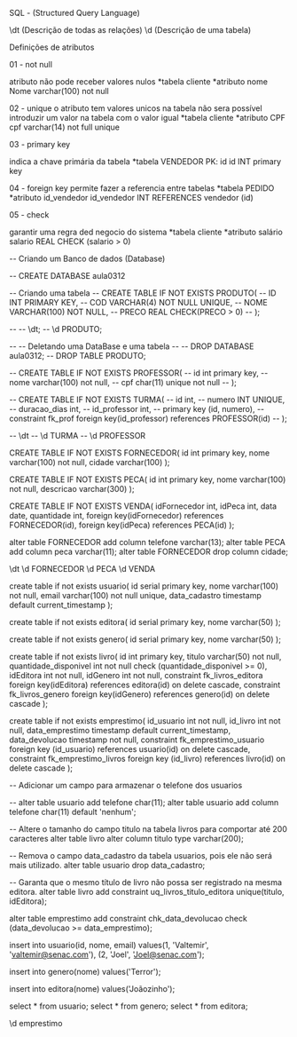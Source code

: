 SQL - (Structured Query Language)

\dt (Descrição de todas as relações)
\d (Descrição de uma tabela)

Definições de atributos

01 - not null

atributo não pode receber valores nulos
*tabela cliente
*atributo nome
Nome varchar(100) not null

02 - unique
o atributo tem valores unicos na tabela não sera possível 
introduzir um valor na tabela com o valor igual
*tabela cliente 
*atributo CPF
cpf varchar(14) not full unique

03 - primary key

indica a chave primária da tabela
*tabela VENDEDOR
PK: id
id INT primary key

04 - foreign key
permite fazer a referencia entre tabelas
*tabela PEDIDO
*atributo id_vendedor
id_vendedor INT REFERENCES vendedor (id)

05 - check 

garantir uma regra ded negocio do sistema 
*tabela cliente
*atributo salário
salario REAL CHECK (salario > 0)



-- Criando um Banco de dados (Database)

-- CREATE DATABASE aula0312


-- Criando uma tabela
-- CREATE TABLE IF NOT EXISTS PRODUTO(
--   ID INT PRIMARY KEY,
--   COD VARCHAR(4) NOT NULL UNIQUE,
--   NOME VARCHAR(100) NOT NULL,
--   PRECO REAL CHECK(PRECO > 0)
-- );

-- -- \dt;
-- \d PRODUTO;

-- -- Deletando uma DataBase e uma tabela
-- -- DROP DATABASE aula0312;
-- DROP TABLE PRODUTO;

-- CREATE TABLE IF NOT EXISTS PROFESSOR(
--   id int primary key,
--   nome varchar(100) not null,
--   cpf char(11) unique not null
-- );

-- CREATE TABLE IF NOT EXISTS TURMA(
--   id int,
--   numero INT UNIQUE,
--   duracao_dias int,
--   id_professor int,
--   primary key (id, numero),
--   constraint fk_prof foreign key(id_professor) references PROFESSOR(id)
-- );

-- \dt
-- \d TURMA
-- \d PROFESSOR

CREATE TABLE IF NOT EXISTS FORNECEDOR(
  id int primary key,
  nome varchar(100) not null,
  cidade varchar(100)
);

CREATE TABLE IF NOT EXISTS PECA(
  id int primary key,
  nome varchar(100) not null,
  descricao varchar(300)
);

CREATE TABLE IF NOT EXISTS VENDA(
  idFornecedor int,
  idPeca int,
  data date,
  quantidade int,
  foreign key(idFornecedor) references FORNECEDOR(id),
  foreign key(idPeca) references PECA(id)
);

alter table FORNECEDOR add column telefone varchar(13);
alter table PECA add column peca varchar(11);
alter table FORNECEDOR drop column cidade;

\dt
\d FORNECEDOR
\d PECA
\d VENDA


create table if not exists usuario(
  id serial primary key,
  nome varchar(100) not null,
  email varchar(100) not null unique,
  data_cadastro timestamp default current_timestamp
);

create table if not exists editora(
  id serial primary key,
  nome varchar(50)
);

create table if not exists genero(
  id serial primary key,
  nome varchar(50)
);

create table if not exists livro(
  id int primary key,
  titulo varchar(50) not null,
  quantidade_disponivel int not null check (quantidade_disponivel >= 0),
  idEditora int not null,
  idGenero int not null,
  constraint fk_livros_editora foreign key(idEditora) references editora(id) on delete cascade,
  constraint fk_livros_genero foreign key(idGenero) references genero(id) on delete cascade
);

create table if not exists emprestimo(
  id_usuario int not null,
  id_livro int not null,
  data_emprestimo timestamp default current_timestamp,
  data_devolucao timestamp not null,
  constraint fk_emprestimo_usuario foreign key (id_usuario) references usuario(id) on delete cascade,
  constraint fk_emprestimo_livros foreign key (id_livro) references livro(id) on delete cascade
);

-- Adicionar um campo para armazenar o telefone dos usuarios

-- alter table usuario add telefone char(11);
alter table usuario add column telefone char(11) default 'nenhum';

-- Altere o tamanho do campo titulo na tabela livros para comportar até 200 caracteres
alter table livro alter column titulo type varchar(200);

-- Remova o campo data_cadastro da tabela usuarios, pois ele não será mais utilizado.
alter table usuario drop data_cadastro;

-- Garanta que o mesmo título de livro não possa ser registrado na mesma editora.
alter table livro add constraint uq_livros_titulo_editora unique(titulo, idEditora);

alter table emprestimo add constraint chk_data_devolucao check (data_devolucao >= data_emprestimo);

insert into usuario(id, nome, email)
values(1, 'Valtemir', 'valtemir@senac.com'), (2, 'Joel', 'Joel@senac.com');

insert into genero(nome)
values('Terror');

insert into editora(nome)
values('Joãozinho');

select * from usuario;
select * from genero;
select * from editora;

\d emprestimo
